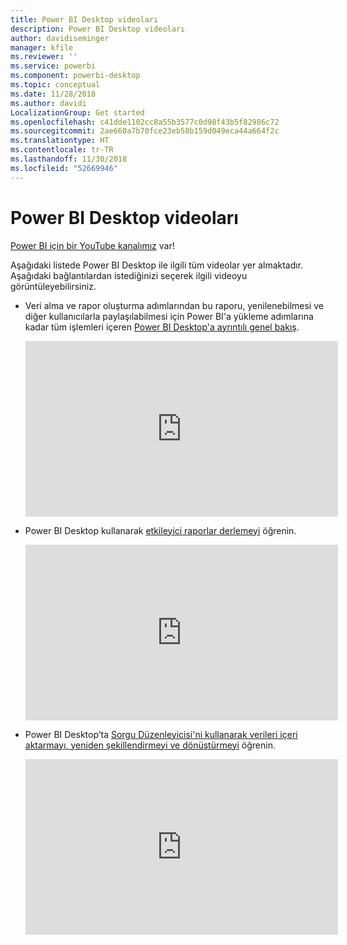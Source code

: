 ```yaml
---
title: Power BI Desktop videoları
description: Power BI Desktop videoları
author: davidiseminger
manager: kfile
ms.reviewer: ''
ms.service: powerbi
ms.component: powerbi-desktop
ms.topic: conceptual
ms.date: 11/28/2018
ms.author: davidi
LocalizationGroup: Get started
ms.openlocfilehash: c41dde1102cc8a55b3577c0d98f43b5f82986c72
ms.sourcegitcommit: 2ae660a7b70fce23eb58b159d049eca44a664f2c
ms.translationtype: HT
ms.contentlocale: tr-TR
ms.lasthandoff: 11/30/2018
ms.locfileid: "52669946"
---
```

# <a name="power-bi-desktop-videos"></a>Power BI Desktop videoları
[Power BI için bir YouTube kanalımız](http://www.youtube.com/playlist?list=PL1N57mwBHtN2q1WbU5O29rrn_A0lkVv9p) var!

Aşağıdaki listede Power BI Desktop ile ilgili tüm videolar yer almaktadır. Aşağıdaki bağlantılardan istediğinizi seçerek ilgili videoyu görüntüleyebilirsiniz.

- Veri alma ve rapor oluşturma adımlarından bu raporu, yenilenebilmesi ve diğer kullanıcılarla paylaşılabilmesi için Power BI'a yükleme adımlarına kadar tüm işlemleri içeren [Power BI Desktop'a ayrıntılı genel bakış](https://www.youtube.com/watch?v=Qgam9M8I0xA).  
  
  <iframe width="500" height="281" src="https://www.youtube.com/embed/Qgam9M8I0xA" frameborder="0" allowfullscreen></iframe> 
  
- Power BI Desktop kullanarak [etkileyici raporlar derlemeyi](https://www.youtube.com/watch?v=ByIUx-HmQbw) öğrenin.
  
  <iframe width="500" height="281" src="https://www.youtube.com/embed/IMAsitQ2cAc" frameborder="0" allowfullscreen></iframe>  
  
- Power BI Desktop’ta [Sorgu Düzenleyicisi'ni kullanarak verileri içeri aktarmayı, yeniden şekillendirmeyi ve dönüştürmeyi](https://www.youtube.com/watch?v=ByIUx-HmQbw) öğrenin.
  
  <iframe width="500" height="281" src="https://www.youtube.com/embed/ByIUx-HmQbw" frameborder="0" allowfullscreen></iframe>

